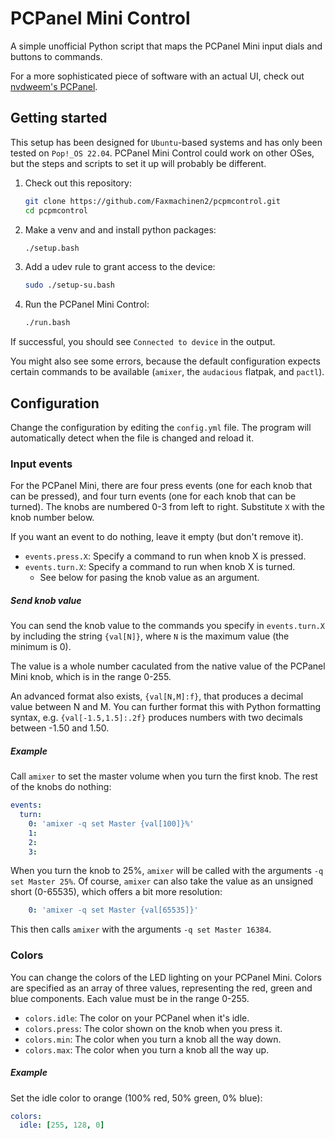 # PCPanel Mini Control

A simple unofficial Python script that maps the PCPanel Mini input dials and buttons to commands.

For a more sophisticated piece of software with an actual UI, check out [nvdweem's PCPanel](https://github.com/nvdweem/PCPanel).

## Getting started

This setup has been designed for `Ubuntu`-based systems and has only been tested on `Pop!_OS 22.04`. PCPanel Mini Control could work on other OSes, but the steps and scripts to set it up will probably be different.

1. Check out this repository:
   ```bash
   git clone https://github.com/Faxmachinen2/pcpmcontrol.git
   cd pcpmcontrol
   ```
1. Make a venv and and install python packages:
   ```bash
   ./setup.bash
   ```
1. Add a udev rule to grant access to the device:
   ```bash
   sudo ./setup-su.bash
   ```
1. Run the PCPanel Mini Control:
   ```bash
   ./run.bash
   ```

If successful, you should see `Connected to device` in the output.

You might also see some errors, because the default configuration expects certain commands to be available (`amixer`, the `audacious` flatpak, and `pactl`).

## Configuration

Change the configuration by editing the `config.yml` file.
The program will automatically detect when the file is changed and reload it.

### Input events

For the PCPanel Mini, there are four press events (one for each knob that can be pressed),
and four turn events (one for each knob that can be turned).
The knobs are numbered 0-3 from left to right.
Substitute `X` with the knob number below.

If you want an event to do nothing, leave it empty (but don't remove it).

* `events.press.X`: Specify a command to run when knob X is pressed.
* `events.turn.X`: Specify a command to run when knob X is turned.
  * See below for pasing the knob value as an argument.

##### Send knob value

You can send the knob value to the commands you specify in `events.turn.X` by including the string `{val[N]}`,
where `N` is the maximum value (the minimum is 0).

The value is a whole number caculated from the native value of the PCPanel Mini knob, which is in the range 0-255.

An advanced format also exists, `{val[N,M]:f}`, that produces a decimal value between N and M.
You can further format this with Python formatting syntax, e.g. `{val[-1.5,1.5]:.2f}` produces numbers with two decimals between -1.50 and 1.50.

##### Example

Call `amixer` to set the master volume when you turn the first knob. The rest of the knobs do nothing:

```yaml
events:
  turn:
    0: 'amixer -q set Master {val[100]}%'
    1: 
    2: 
    3: 
```

When you turn the knob to 25%, `amixer` will be called with the arguments `-q set Master 25%`.
Of course, `amixer` can also take the value as an unsigned short (0-65535), which offers a bit more resolution:

```yaml
    0: 'amixer -q set Master {val[65535]}'
```

This then calls `amixer` with the arguments `-q set Master 16384`.

### Colors

You can change the colors of the LED lighting on your PCPanel Mini.
Colors are specified as an array of three values, representing the red, green and blue components.
Each value must be in the range 0-255.

* `colors.idle`: The color on your PCPanel when it's idle.
* `colors.press`: The color shown on the knob when you press it.
* `colors.min`: The color when you turn a knob all the way down.
* `colors.max`: The color when you turn a knob all the way up.

##### Example

Set the idle color to orange (100% red, 50% green, 0% blue):

```yaml
colors:
  idle: [255, 128, 0]
```
